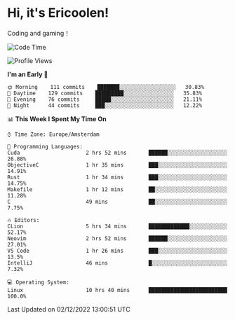 # Hi, it's Ericoolen!
Coding and gaming！

<!--START_SECTION:waka-->
![Code Time](http://img.shields.io/badge/Code%20Time-546%20hrs%203%20mins-blue)

![Profile Views](http://img.shields.io/badge/Profile%20Views-6-blue)

**I'm an Early 🐤** 

```text
🌞 Morning    111 commits    ███████░░░░░░░░░░░░░░░░░░   30.83% 
🌆 Daytime    129 commits    █████████░░░░░░░░░░░░░░░░   35.83% 
🌃 Evening    76 commits     █████░░░░░░░░░░░░░░░░░░░░   21.11% 
🌙 Night      44 commits     ███░░░░░░░░░░░░░░░░░░░░░░   12.22%

```


📊 **This Week I Spent My Time On** 

```text
⌚︎ Time Zone: Europe/Amsterdam

💬 Programming Languages: 
Cuda                     2 hrs 52 mins       ██████░░░░░░░░░░░░░░░░░░░   26.88% 
ObjectiveC               1 hr 35 mins        ███░░░░░░░░░░░░░░░░░░░░░░   14.91% 
Rust                     1 hr 34 mins        ███░░░░░░░░░░░░░░░░░░░░░░   14.75% 
Makefile                 1 hr 12 mins        ██░░░░░░░░░░░░░░░░░░░░░░░   11.28% 
C                        49 mins             ██░░░░░░░░░░░░░░░░░░░░░░░   7.75%

🔥 Editors: 
CLion                    5 hrs 34 mins       █████████████░░░░░░░░░░░░   52.17% 
Neovim                   2 hrs 52 mins       ██████░░░░░░░░░░░░░░░░░░░   27.01% 
VS Code                  1 hr 26 mins        ███░░░░░░░░░░░░░░░░░░░░░░   13.5% 
IntelliJ                 46 mins             █░░░░░░░░░░░░░░░░░░░░░░░░   7.32%

💻 Operating System: 
Linux                    10 hrs 40 mins      █████████████████████████   100.0%

```


 Last Updated on 02/12/2022 13:00:51 UTC
<!--END_SECTION:waka-->

